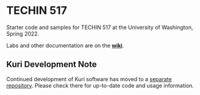 # TECHIN 517
Starter code and samples for TECHIN 517 at the University of Washington, Spring 2022.

Labs and other documentation are on the **[wiki](https://github.com/cse481wi19/cse481wi19/wiki)**.

## Kuri Development Note

Continued development of Kuri software has moved to a [separate repository](https://github.com/hcrlab/kuri).
Please check there for up-to-date code and usage information.
